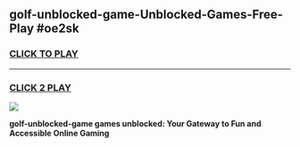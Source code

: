 
## golf-unblocked-game-Unblocked-Games-Free-Play #oe2sk
<h3>
<a href="https://us.freeplayer.one?title=golf-unblocked-game&ref=9M">CLICK TO PLAY</a></h3>
<hr>

<h3>
<a href="https://us.freeplayer.one?title=golf-unblocked-game&ref=9M">CLICK 2 PLAY</a>
  
</h3>

<a href="https://us.freeplayer.one?title=golf-unblocked-game&ref=9M"><img src="https://clearcache.store/games.png"></a>


**golf-unblocked-game games unblocked: Your Gateway to Fun and Accessible Online Gaming**
